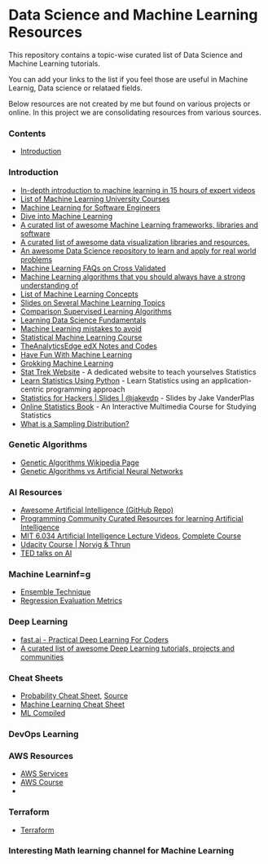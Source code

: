 # Data Science and Machine Learning Resources 

This repository contains a topic-wise curated list of Data Science and Machine Learning tutorials. 

You can add your links to the list if you feel those are useful in Machine Learnig, Data science or relataed fields.

Below resources are not created by me but found on various projects or online. In this project we are consolidating resources from various sources.

### Contents

- [Introduction](https://github.com/vhanawa1/ml_tutorials/blob/main/README.md#introduction)

### Introduction

- [In-depth introduction to machine learning in 15 hours of expert videos](http://www.dataschool.io/15-hours-of-expert-machine-learning-videos/)
- [List of Machine Learning University Courses](https://github.com/prakhar1989/awesome-courses#machine-learning)
- [Machine Learning for Software Engineers](https://github.com/ZuzooVn/machine-learning-for-software-engineers)
- [Dive into Machine Learning](https://github.com/hangtwenty/dive-into-machine-learning)
- [A curated list of awesome Machine Learning frameworks, libraries and software](https://github.com/josephmisiti/awesome-machine-learning)
- [A curated list of awesome data visualization libraries and resources.](https://github.com/fasouto/awesome-dataviz)
- [An awesome Data Science repository to learn and apply for real world problems](https://github.com/okulbilisim/awesome-datascience)
- [Machine Learning FAQs on Cross Validated](http://stats.stackexchange.com/questions/tagged/machine-learning)
- [Machine Learning algorithms that you should always have a strong understanding of](https://www.quora.com/What-are-some-Machine-Learning-algorithms-that-you-should-always-have-a-strong-understanding-of-and-why)
- [List of Machine Learning Concepts](https://en.wikipedia.org/wiki/List_of_machine_learning_concepts)
- [Slides on Several Machine Learning Topics](http://www.slideshare.net/pierluca.lanzi/presentations)
- [Comparison Supervised Learning Algorithms](http://www.dataschool.io/comparing-supervised-learning-algorithms/)
- [Learning Data Science Fundamentals](http://www.dataschool.io/learning-data-science-fundamentals/)
- [Machine Learning mistakes to avoid](https://medium.com/@nomadic_mind/new-to-machine-learning-avoid-these-three-mistakes-73258b3848a4#.lih061l3l)
- [Statistical Machine Learning Course](http://www.stat.cmu.edu/~larry/=sml/)
- [TheAnalyticsEdge edX Notes and Codes](https://github.com/pedrosan/TheAnalyticsEdge)
- [Have Fun With Machine Learning](https://github.com/humphd/have-fun-with-machine-learning)
- [Grokking Machine Learning](https://www.manning.com/books/grokking-machine-learning)
- [Stat Trek Website](http://stattrek.com/) - A dedicated website to teach yourselves Statistics
- [Learn Statistics Using Python](https://github.com/rouseguy/intro2stats) - Learn Statistics using an application-centric programming approach
- [Statistics for Hackers | Slides | @jakevdp](https://speakerdeck.com/jakevdp/statistics-for-hackers) - Slides by Jake VanderPlas
- [Online Statistics Book](http://onlinestatbook.com/2/index.html) - An Interactive Multimedia Course for Studying Statistics
- [What is a Sampling Distribution?](http://stattrek.com/sampling/sampling-distribution.aspx)

### Genetic Algorithms

- [Genetic Algorithms Wikipedia Page](https://en.wikipedia.org/wiki/Genetic_algorithm)
- [Genetic Algorithms vs Artificial Neural Networks](http://stackoverflow.com/questions/1402370/when-to-use-genetic-algorithms-vs-when-to-use-neural-networks)

### AI Resources

- [Awesome Artificial Intelligence (GitHub Repo)](https://github.com/owainlewis/awesome-artificial-intelligence)
- [Programming Community Curated Resources for learning Artificial Intelligence](https://hackr.io/tutorials/learn-artificial-intelligence-ai)
- [MIT 6.034 Artificial Intelligence Lecture Videos](https://www.youtube.com/playlist?list=PLUl4u3cNGP63gFHB6xb-kVBiQHYe_4hSi), [Complete Course](https://ocw.mit.edu/courses/electrical-engineering-and-computer-science/6-034-artificial-intelligence-fall-2010/)
- [Udacity Course | Norvig & Thrun](https://www.udacity.com/course/intro-to-artificial-intelligence--cs271)
- [TED talks on AI](http://www.ted.com/playlists/310/talks_on_artificial_intelligen)

### Machine Learninf=g
- [Ensemble Technique](https://medium.com/@sohildoshi344/ensemble-technique-in-machine-learning-2e2e21cd0bcc)
- [Regression Evaluation Metrics ](https://medium.com/@sohildoshi344/everything-about-regression-evaluation-metrics-e6a189bfdfb5)
### Deep Learning

- [fast.ai - Practical Deep Learning For Coders](http://course.fast.ai/)
- [A curated list of awesome Deep Learning tutorials, projects and communities](https://github.com/ChristosChristofidis/awesome-deep-learning)

### Cheat Sheets

- [Probability Cheat Sheet](http://static1.squarespace.com/static/54bf3241e4b0f0d81bf7ff36/t/55e9494fe4b011aed10e48e5/1441352015658/probability_cheatsheet.pdf), [Source](http://www.wzchen.com/probability-cheatsheet/)
- [Machine Learning Cheat Sheet](https://github.com/soulmachine/machine-learning-cheat-sheet)
- [ML Compiled](https://ml-compiled.readthedocs.io/en/latest/)

### DevOps Learning

### AWS Resources 
- [AWS Services ](https://github.com/vhanawa1/Data_Science_Machine_Learning_Resources/blob/main/AWS_notes.pdf)
- [AWS Course](https://www.youtube.com/watch?v=GkKNxyLp_V0&list=PLdpzxOOAlwvLNOxX0RfndiYSt1Le9azze)
- 
### Terraform 
- [Terraform](https://medium.com/@sohildoshi344/setting-up-infrastructure-on-aws-using-terraform-870dbfed200d)

### Interesting Math learning channel for Machine Learning

